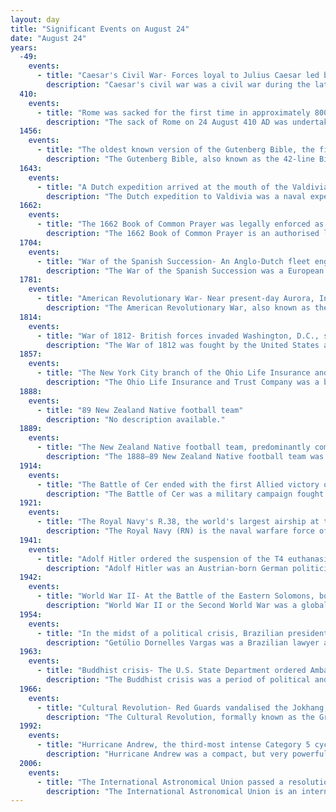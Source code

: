```yaml
---
layout: day
title: "Significant Events on August 24"
date: "August 24"
years:
  -49:
    events:
      - title: "Caesar's Civil War- Forces loyal to Julius Caesar led by Gaius Scribonius Curio were defeated by Pompeian Republicans under Publius Attius Varus and King Juba I of Numidia."
        description: "Caesar's civil war was a civil war during the late Roman Republic between two factions led by Gaius Julius Caesar and Gnaeus Pompeius Magnus (Pompey). The main cause of the war was political tensions relating to Caesar's place in the republic on his expected return to Rome on the expiration of his governorship in Gaul."
  410:
    events:
      - title: "Rome was sacked for the first time in approximately 800 years by the Visigoths under Alaric I."
        description: "The sack of Rome on 24 August 410 AD was undertaken by the Visigoths led by their king, Alaric. At that time, Rome was no longer the administrative capital of the Western Roman Empire, having been replaced in that position first by Mediolanum in 286 and then by Ravenna in 402. Nevertheless, the city of Rome retained a paramount position as 'the eternal city' and a spiritual center of the Empire. This was the first time in almost 800 years that Rome had fallen to a foreign enemy, and the sack was a major shock to contemporaries, friends and foes of the Empire alike."
  1456:
    events:
      - title: "The oldest known version of the Gutenberg Bible, the first major book produced on a printing press, was completed."
        description: "The Gutenberg Bible, also known as the 42-line Bible, the Mazarin Bible or the B42, was the earliest major book printed in Europe using mass-produced metal movable type. It marked the start of the 'Gutenberg Revolution' and the age of printed books in the West. The book is valued and revered for its high aesthetic and artistic qualities and its historical significance."
  1643:
    events:
      - title: "A Dutch expedition arrived at the mouth of the Valdivia River, in present-day Chile, to establish a new colony in the ruins of the abandoned Spanish settlement of Valdivia."
        description: "The Dutch expedition to Valdivia was a naval expedition, commanded by Hendrik Brouwer, sent by the Dutch Republic in 1643 to establish a base of operations and a trading post on the southern coast of Chile. With Spain and the Dutch Republic at war, the Dutch wished to take over the ruins of the abandoned Spanish city of Valdivia. The expedition sacked the Spanish settlements of Carelmapu and Castro in the Chiloé Archipelago before sailing to Valdivia, having the initial support of the local natives. The Dutch arrived in Valdivia on 24 August 1643 and named the colony Brouwershaven after Brouwer, who had died several weeks earlier. The short-lived colony was abandoned on 28 October 1643. Nevertheless, the occupation caused great alarm among Spanish authorities. The Spanish resettled Valdivia and began the construction of an extensive network of fortifications in 1645 to prevent a similar intrusion. Although contemporaries considered the possibility of a new incursion, the expedition was the last one undertaken by the Dutch on the west coast of the Americas."
  1662:
    events:
      - title: "The 1662 Book of Common Prayer was legally enforced as the liturgy of the Church of England, precipitating the Great Ejection of Dissenter ministers from their benefices."
        description: "The 1662 Book of Common Prayer is an authorised liturgical book of the Church of England and other Anglican bodies around the world. In continuous print and regular use for over 360 years, the 1662 prayer book is the basis for numerous other editions of the Book of Common Prayer and other liturgical texts. Noted for both its devotional and literary quality, the 1662 prayer book has influenced the English language, with its use alongside the King James Version of the Bible contributing to an increase in literacy from the 16th to the 20th century."
  1704:
    events:
      - title: "War of the Spanish Succession- An Anglo-Dutch fleet engaged a French naval force at the Battle of Málaga in the Mediterranean Sea."
        description: "The War of the Spanish Succession was a European great power conflict fought between 1701 and 1714. The immediate cause was the death of the childless Charles II of Spain in November 1700, which led to a struggle for control of the Spanish Empire between supporters of the French Bourbons and the Austrian Habsburgs. Charles had named as his heir Philip (Bourbon) of Anjou, a grandson of Louis XIV of France, whose claim was backed by France and most of Spain. His rival, Archduke Charles (Habsburg) of Austria, was supported by the Grand Alliance, whose primary members included Austria, the Dutch Republic, and Great Britain. Significant related conflicts include the Great Northern War (1700–21) and Queen Anne's War (1702–13)."
  1781:
    events:
      - title: "American Revolutionary War- Near present-day Aurora, Indiana, American Indians led by Joseph Brant killed or captured all members of a Pennsylvania militia."
        description: "The American Revolutionary War, also known as the Revolutionary War or American War of Independence, was an armed conflict that comprised the final eight years of the broader American Revolution, in which American Patriot forces organized as the Continental Army and commanded by George Washington defeated the British Army. The conflict was fought in North America, the Caribbean, and the Atlantic Ocean. The war ended with the Treaty of Paris (1783), which resulted in the establishment of the United States of America as an independent nation, which was recognized by Great Britain and other nations of the world."
  1814:
    events:
      - title: "War of 1812- British forces invaded Washington, D.C., setting fire to various U.S. government buildings, including the White House (pictured)."
        description: "The War of 1812 was fought by the United States and its allies against the United Kingdom and its allies in North America. It began when the United States declared war on Britain on 18 June 1812. Although peace terms were agreed upon in the December 1814 Treaty of Ghent, the war did not officially end until the peace treaty was ratified by the United States Congress on 17 February 1815."
  1857:
    events:
      - title: "The New York City branch of the Ohio Life Insurance and Trust Co. collapsed following widespread embezzlement, leading to a severe recession that caused about 5,000 businesses to fail."
        description: "The Ohio Life Insurance and Trust Company was a banking institution based in Cincinnati, Ohio, which existed from 1830 to 1857. The Panic of 1857, an economic depression, resulted after the company's New York City offices ceased operations due to bad investments, especially in agriculture-related businesses. During the Crimean War (1853-1856), much of Europe's farm labor was engaged in the military, resulting in Europe becoming dependent on American crops for food. At the conclusion of the war, European farm production resumed and American agricultural exports declined, causing a drop in value of American foodstuffs. Because of the telegraph, word of the office closure spread quickly and many investors, already shaky over declining markets, caused a financial panic. The markets would not recover until two years later."
  1888:
    events:
      - title: "89 New Zealand Native football team"
        description: "No description available."
  1889:
    events:
      - title: "The New Zealand Native football team, predominantly comprising Māori players, concluded their 107-game tour, the longest in rugby union history."
        description: "The 1888–89 New Zealand Native football team was a New Zealand rugby union team that toured Britain, Ireland, Australia and New Zealand in 1888 and 1889. It mostly comprised players of Māori ancestry, but also included some Pākehā. A wholly private endeavour, the tour was not under the auspices of any official rugby authority; it was organised by New Zealand international player Joseph Warbrick, promoted by public servant Thomas Eyton, and managed by James Scott, a publican. The Natives were the first New Zealand team to perform a haka, and also the first to wear all black. They played 107 rugby matches during the tour, as well as a small number of Victorian Rules football matches in Australia. Having made a significant impact on the development of New Zealand rugby, the Natives were inducted into the World Rugby Hall of Fame in 2008."
  1914:
    events:
      - title: "The Battle of Cer ended with the first Allied victory of World War I."
        description: "The Battle of Cer was a military campaign fought between Austria-Hungary and Serbia in August 1914, starting three weeks into the Serbian Campaign of 1914, the initial military action of the First World War. It took place around Cer Mountain and several surrounding villages, as well as the town of Šabac."
  1921:
    events:
      - title: "The Royal Navy's R.38, the world's largest airship at the time, was destroyed by a structural failure over Hull, killing 44 of the 49 crew aboard."
        description: "The Royal Navy (RN) is the naval warfare force of the United Kingdom of Great Britain and Northern Ireland. It is a component of His Majesty's Naval Service, and its officers hold their commissions from the King. Although warships were used by English and Scottish kings from the early medieval period, the first major maritime engagements were fought in the Hundred Years' War against France. The modern Royal Navy traces its origins to the English Navy of the early 16th century; the oldest of the UK's armed services, it is consequently known as the Senior Service."
  1941:
    events:
      - title: "Adolf Hitler ordered the suspension of the T4 euthanasia program of the mentally ill and disabled, although killings continued in secret for the remainder of World War II."
        description: "Adolf Hitler was an Austrian-born German politician who was the dictator of Nazi Germany from 1933 until his suicide in 1945. He rose to power as the leader of the Nazi Party, becoming the chancellor in 1933 and then taking the title of Führer und Reichskanzler in 1934. His invasion of Poland on 1 September 1939 marked the start of the Second World War. He was closely involved in military operations throughout the war and was central to the perpetration of the Holocaust- the genocide of about six million Jews and millions of other victims."
  1942:
    events:
      - title: "World War II- At the Battle of the Eastern Solomons, bombers from the U.S. aircraft carrier Saratoga sank the Japanese aircraft carrier  Ryūjō near Santa Isabel Island, contributing to an Allied victory."
        description: "World War II or the Second World War was a global conflict between two coalitions- the Allies and the Axis powers. Nearly all of the world's countries participated, with many nations mobilising all resources in pursuit of total war. Tanks and aircraft played major roles, enabling the strategic bombing of cities and delivery of the first and only nuclear weapons ever used in war. World War II was the deadliest conflict in history, resulting in 70 to 85 million deaths, more than half of which were civilians. Millions died in genocides, including the Holocaust, and by massacres, starvation, and disease. After the Allied victory, Germany, Austria, Japan, and Korea were occupied, and German and Japanese leaders were tried for war crimes."
  1954:
    events:
      - title: "In the midst of a political crisis, Brazilian president Getúlio Vargas fatally shot himself in the Catete Palace in Rio de Janeiro."
        description: "Getúlio Dornelles Vargas was a Brazilian lawyer and politician who served as the 14th and 17th president of Brazil, from 1930 to 1945 and from 1951 until his suicide in 1954. Due to his long and controversial tenure as Brazil's provisional, constitutional, dictatorial and democratic leader, he is considered by historians as the most influential Brazilian politician of the 20th century."
  1963:
    events:
      - title: "Buddhist crisis- The U.S. State Department ordered Ambassador Henry Cabot Lodge Jr. (pictured) to encourage South Vietnamese Army officers to oust Ngo Dinh Diem if he did not willingly remove Ngo Dinh Nhu from his unofficial position of power."
        description: "The Buddhist crisis was a period of political and religious tension in South Vietnam between May and November 1963, characterized by a series of repressive acts by the South Vietnamese government and a campaign of civil resistance, led mainly by Buddhist monks."
  1966:
    events:
      - title: "Cultural Revolution- Red Guards vandalised the Jokhang, the holiest Buddhist temple in Tibet."
        description: "The Cultural Revolution, formally known as the Great Proletarian Cultural Revolution, was a sociopolitical movement in the People's Republic of China (PRC). It was launched by Mao Zedong in 1966 and lasted until 1976. Its stated goal was to preserve Chinese socialism by purging remnants of capitalist and traditional elements from Chinese society."
  1992:
    events:
      - title: "Hurricane Andrew, the third-most intense Category 5 cyclone to impact the United States in the 20th century, made landfall in southern Florida."
        description: "Hurricane Andrew was a compact, but very powerful and devastating tropical cyclone that struck the Bahamas, Florida, and Louisiana in August 1992. It was the most destructive hurricane to ever hit Florida in terms of structures damaged or destroyed, and remained the costliest in financial terms until Hurricane Irma surpassed it 25 years later. Andrew was also the strongest landfalling hurricane in the United States in decades and the costliest hurricane to strike anywhere in the country, until it was surpassed by Katrina in 2005."
  2006:
    events:
      - title: "The International Astronomical Union passed a resolution redefining the term planet and classifying Pluto as a dwarf planet."
        description: "The International Astronomical Union is an international non-governmental organization (INGO) with the objective of advancing astronomy in all aspects, including promoting astronomical research, outreach, education, and development through global cooperation. It was founded on 28 July 1919 in Brussels, Belgium and is based in Paris, France."
---
```

